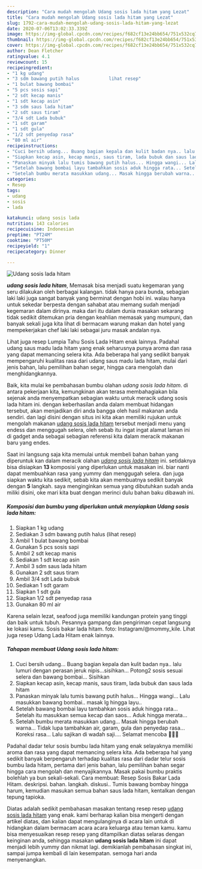 ```yaml
---
description: "Cara mudah mengolah Udang sosis lada hitam yang Lezat"
title: "Cara mudah mengolah Udang sosis lada hitam yang Lezat"
slug: 1792-cara-mudah-mengolah-udang-sosis-lada-hitam-yang-lezat
date: 2020-07-06T13:02:33.339Z
image: https://img-global.cpcdn.com/recipes/f682cf13e24bb654/751x532cq70/udang-sosis-lada-hitam-foto-resep-utama.jpg
thumbnail: https://img-global.cpcdn.com/recipes/f682cf13e24bb654/751x532cq70/udang-sosis-lada-hitam-foto-resep-utama.jpg
cover: https://img-global.cpcdn.com/recipes/f682cf13e24bb654/751x532cq70/udang-sosis-lada-hitam-foto-resep-utama.jpg
author: Dean Fletcher
ratingvalue: 4.1
reviewcount: 15
recipeingredient:
- "1 kg udang"
- "3 sdm bawang putih halus           lihat resep"
- "1 bulat bawang bombai"
- "5 pcs sosis sapi"
- "2 sdt kecap manis"
- "1 sdt kecap asin"
- "3 sdm saus lada hitam"
- "2 sdt saus tiram"
- "3/4 sdt Lada bubuk"
- "1 sdt garam"
- "1 sdt gula"
- "1/2 sdt penyedap rasa"
- "80 ml air"
recipeinstructions:
- "Cuci bersih udang... Buang bagian kepala dan kulit badan nya.. lalu lumuri dengan perasan jeruk nipis...sisihkan... Potong2 sosis sesuai selera dan bawang bombai... Sisihkan"
- "Siapkan kecap asin, kecap manis, saus tiram, lada bubuk dan saus lada hitam"
- "Panaskan minyak lalu tumis bawang putih halus... Hingga wangi... Lalu masukkan bawang bombai.. masak lg hingga layu.."
- "Setelah bawang bombai layu tambahkan sosis aduk hingga rata... Setelah itu masukkan semua kecap dan saos... Aduk hingga merata..."
- "Setelah bumbu merata masukkan udang... Masak hingga berubah warna... Tidak lupa tambahkan air, garam, gula dan penyedap rasa... Koreksi rasa... Lalu sajikan di wadah saji.... Selamat mencoba 💜💜💜"
categories:
- Resep
tags:
- udang
- sosis
- lada

katakunci: udang sosis lada 
nutrition: 143 calories
recipecuisine: Indonesian
preptime: "PT24M"
cooktime: "PT50M"
recipeyield: "1"
recipecategory: Dinner

---
```



![Udang sosis lada hitam](https://img-global.cpcdn.com/recipes/f682cf13e24bb654/751x532cq70/udang-sosis-lada-hitam-foto-resep-utama.jpg)

<b><i>udang sosis lada hitam</i></b>, Memasak bisa menjadi suatu kegemaran yang seru dilakukan oleh berbagai kalangan. tidak hanya para bunda, sebagian laki laki juga sangat banyak yang berminat dengan hobi ini. walau hanya untuk sekedar berpesta dengan sahabat atau memang sudah menjadi kegemaran dalam dirinya. maka dari itu dalam dunia masakan sekarang tidak sedikit ditemukan pria dengan keahlian memasak yang mumpuni, dan banyak sekali juga kita lihat di bermacam warung makan dan hotel yang mempekerjakan chef laki laki sebagai juru masak andalan nya.

Lihat juga resep Lumpia Tahu Sosis Lada Hitam enak lainnya. Padahal udang saus madu lada hitam yang enak seharusnya punya aroma dan rasa yang dapat memancing selera kita. Ada beberapa hal yang sedikit banyak mempengaruhi kualitas rasa dari udang saus madu lada hitam, mulai dari jenis bahan, lalu pemilihan bahan segar, hingga cara mengolah dan menghidangkannya.

Baik, kita mulai ke pembahasan bumbu olahan <i>udang sosis lada hitam</i>. di antara pekerjaan kita, kemungkinan akan terasa membahagiakan bila sejenak anda menyempatkan sebagian waktu untuk meracik udang sosis lada hitam ini. dengan keberhasilan anda dalam membuat hidangan tersebut, akan menjadikan diri anda bangga oleh hasil makanan anda sendiri. dan lagi disini dengan situs ini kita akan memiliki rujukan untuk mengolah makanan <u>udang sosis lada hitam</u> tersebut menjadi menu yang endess dan menggugah selera, oleh sebab itu ingat ingat alamat laman ini di gadget anda sebagai sebagian referensi kita dalam meracik makanan baru yang endes.


Saat ini langsung saja kita memulai untuk membeli bahan bahan yang diperuntuk kan dalam meracik olahan <u><i>udang sosis lada hitam</i></u> ini. setidaknya bisa disiapkan <b>13</b> komposisi yang diperlukan untuk masakan ini. biar nanti dapat membuahkan rasa yang yummy dan menggugah selera. dan juga siapkan waktu kita sedikit, sebab kita akan membuatnya sedikit banyak dengan <b>5</b> langkah. saya menginginkan semua yang dibutuhkan sudah anda miliki disini, oke mari kita buat dengan merinci dulu bahan baku dibawah ini.

<!--inarticleads1-->

##### Komposisi dan bumbu yang diperlukan untuk menyiapkan Udang sosis lada hitam:

1. Siapkan 1 kg udang
1. Sediakan 3 sdm bawang putih halus           (lihat resep)
1. Ambil 1 bulat bawang bombai
1. Gunakan 5 pcs sosis sapi
1. Ambil 2 sdt kecap manis
1. Sediakan 1 sdt kecap asin
1. Ambil 3 sdm saus lada hitam
1. Gunakan 2 sdt saus tiram
1. Ambil 3/4 sdt Lada bubuk
1. Sediakan 1 sdt garam
1. Siapkan 1 sdt gula
1. Siapkan 1/2 sdt penyedap rasa
1. Gunakan 80 ml air


Karena selain lezat, seafood juga memiliki kandungan protein yang tinggi dan baik untuk tubuh. Pesannya gampang dan pengiriman cepat langsung ke lokasi kamu. Sosis bakar lada hitam. foto: Instagram/@mommy_kile. Lihat juga resep Udang Lada Hitam enak lainnya. 

<!--inarticleads2-->

##### Tahapan membuat Udang sosis lada hitam:

1. Cuci bersih udang... Buang bagian kepala dan kulit badan nya.. lalu lumuri dengan perasan jeruk nipis...sisihkan... Potong2 sosis sesuai selera dan bawang bombai... Sisihkan
1. Siapkan kecap asin, kecap manis, saus tiram, lada bubuk dan saus lada hitam
1. Panaskan minyak lalu tumis bawang putih halus... Hingga wangi... Lalu masukkan bawang bombai.. masak lg hingga layu..
1. Setelah bawang bombai layu tambahkan sosis aduk hingga rata... Setelah itu masukkan semua kecap dan saos... Aduk hingga merata...
1. Setelah bumbu merata masukkan udang... Masak hingga berubah warna... Tidak lupa tambahkan air, garam, gula dan penyedap rasa... Koreksi rasa... Lalu sajikan di wadah saji.... Selamat mencoba 💜💜💜


Padahal dadar telur sosis bumbu lada hitam yang enak selayaknya memiliki aroma dan rasa yang dapat memancing selera kita. Ada beberapa hal yang sedikit banyak berpengaruh terhadap kualitas rasa dari dadar telur sosis bumbu lada hitam, pertama dari jenis bahan, lalu pemilihan bahan segar hingga cara mengolah dan menyajikannya. Masak pakai bumbu praktis bolehlah ya bun sekali-sekali. Cara membuat: Resep Sosis Bakar Lada Hitam. deskripsi. bahan. langkah. diskusi.. Tumis bawang bombay hingga harum, kemudian masukan semua bahan saus lada hitam, kentalkan dengan tepung tapioka. 

Diatas adalah sedikit pembahasan masakan tentang resep resep <u>udang sosis lada hitam</u> yang enak. kami berharap kalian bisa mengerti dengan artikel diatas, dan kalian dapat mengulanginya di acara lain untuk di hidangkan dalam bermacam acara acara keluarga atau teman kamu. kamu bisa menyesuaikan resep resep yang ditampilkan diatas selaras dengan keinginan anda, sehingga masakan <b>udang sosis lada hitam</b> ini dapat menjadi lebih yummy dan nikmat lagi. demikianlah pembahasan singkat ini, sampai jumpa kembali di lain kesempatan. semoga hari anda menyenangkan.
